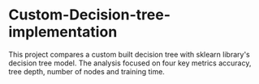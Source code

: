 # Custom-Decision-tree-implementation
This project compares a custom built decision tree with sklearn library's decision tree model. The analysis focused on four key metrics accuracy, tree depth, number of nodes and training time.
